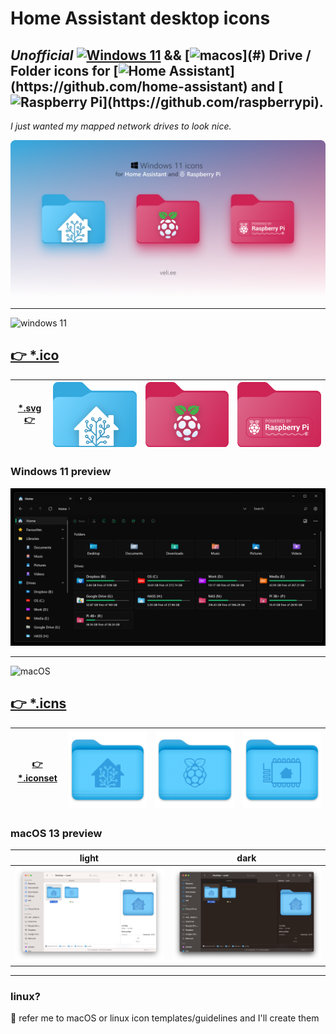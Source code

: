 # Home Assistant desktop icons

## *Unofficial* [![Windows 11](https://img.shields.io/badge/-11-000?&logo=microsoft&logoColor=white&labelColor=00A4EF&style=flat&color=0078d4)](#) && [![macos](https://img.shields.io/badge/%E2%80%8E-%2013-000?logo=MacOS&logoColor=888&labelColor=1d1d1f&style=flat-square&color=rgba(0,0,0,0.3))](#) Drive / Folder icons for [![Home Assistant](https://img.shields.io/badge/-Assistant-000?logo=HomeAssistant&logoColor=fff&labelColor=41BDF5&style=flat&color=rgba(108,204,247,1))](https://github.com/home-assistant) and [![Raspberry Pi](https://img.shields.io/badge/-Pi-rgba%280%2C0%2C0%2C0%29?logo=Raspberry-Pi&logoColor=fff&labelColor=c51a4a&style=flat&color=rgba(108,198,74,1))](https://github.com/raspberrypi). 

*I just wanted my mapped network drives to look nice.*

[![Icons](./img/cover.png)](#)

<hr>

<img src="https://img.shields.io/badge/-11-000?&logo=microsoft&logoColor=white&labelColor=00A4EF&style=flat-square&color=0078d4" alt="windows 11" height="50">

## [👉 *.ico](./.ico)

| [*.svg 👉](./.svg) | <a href="./.svg/home-assistant.svg"><img src='./.svg/home-assistant.svg' alt='HA' width="300"></a> | <a href="./.svg/raspberry-pi.svg"><img src='./.svg/raspberry-pi.svg' alt='RPi' width="300"></a> | <a href="./.svg/raspberry-powered.svg"><img src='./.svg/raspberry-powered.svg' alt='RPi Powered' width="300"></a>
|------------------------------------------------------------------------------------------|----------------------------------------------------------------------------------------------------------------------------------------|---------------------------------------------------------------------------------------|---------------------------------------------------------------------------------------|


### Windows 11 preview

[![Windows 11](./img/demo.png)](#)


<hr>

<img src="https://img.shields.io/badge/%E2%80%8E-%2013-000?logo=MacOS&logoColor=888&labelColor=1d1d1f&style=flat-square&color=rgba(0,0,0,0.3)" alt="macOS" height="50">

## [👉 *.icns](./macos/icns)

| [👉 *.iconset](./macos/iconset) | <a href="./macos/iconset/homeassistant.iconset/"><img src='./macos/iconset/homeassistant.iconset/icon_512x512@2x.png' alt='HA' width="300"></a> | <a href="./macos/iconset/raspberry.iconset"><img src='./macos/iconset/raspberry.iconset/icon_512x512@2x.png' alt='RPi' width="300"></a> | <a href="./macos/iconset/esphome.iconset"><img src='./macos/iconset/esphome.iconset/icon_512x512@2x.png' alt='RPi' width="300"></a> 
|------------------------------------------------------------------------------------------|----------------------------------------------------------------------------------------------------------------------------------------|---------------------------------------------------------------------------------------|---------------------------------------------------------------------------------------|

### macOS 13 preview

| light | dark |
|-------|------|
| ![Icons](./img/mac-light.png) | ![Icons](./img/mac-dark.png) |

***

### linux?

🤝 refer me to macOS or linux icon templates/guidelines and I'll create them
